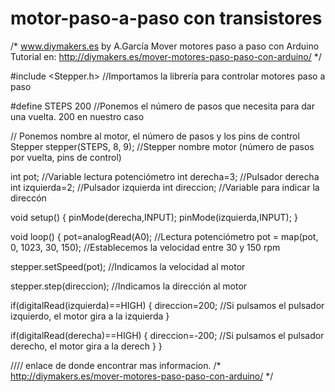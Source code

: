 # motor-paso-a-paso con transistores
/*
  www.diymakers.es
  by A.García
  Mover motores paso a paso con Arduino
  Tutorial en: http://diymakers.es/mover-motores-paso-paso-con-arduino/
*/
 
#include <Stepper.h> //Importamos la librería para controlar motores paso a paso
 
#define STEPS 200 //Ponemos el número de pasos que necesita para dar una vuelta. 200 en nuestro caso
 
// Ponemos nombre al motor, el número de pasos y los pins de control
Stepper stepper(STEPS, 8, 9); //Stepper nombre motor (número de pasos por vuelta, pins de control)
 
int pot;  //Variable lectura potenciómetro
int derecha=3;  //Pulsador derecha
int izquierda=2;  //Pulsador izquierda
int direccion;  //Variable para indicar la direccón
 
void setup()
{
  pinMode(derecha,INPUT);
  pinMode(izquierda,INPUT);
}
 
void loop()
{
  pot=analogRead(A0); //Lectura potenciómetro
  pot = map(pot, 0, 1023, 30, 150); //Establecemos la velocidad entre 30 y 150 rpm
 
  stepper.setSpeed(pot); //Indicamos la velocidad al motor
 
  stepper.step(direccion); //Indicamos la dirección al motor
 
  if(digitalRead(izquierda)==HIGH)
  {
     direccion=200;  //Si pulsamos el pulsador izquierdo, el motor gira a la izquierda
  }
 
  if(digitalRead(derecha)==HIGH)
  {
     direccion=-200;  //Si pulsamos el pulsador derecho, el motor gira a la derech
  }
}





//// enlace de donde encontrar mas informacion.
/*
http://diymakers.es/mover-motores-paso-paso-con-arduino/
*/
